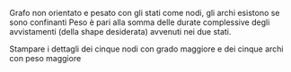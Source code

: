 Grafo non orientato e pesato con gli stati come nodi, gli archi esistono se sono confinanti
Peso è pari alla somma delle durate complessive degli avvistamenti (della shape 
desiderata) avvenuti nei due stati.

Stampare i dettagli dei cinque nodi con grado maggiore e dei cinque archi con peso maggiore
